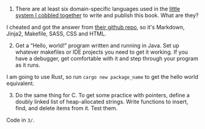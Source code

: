 1. There are at least six domain-specific languages used in the [little system I cobbled together](https://github.com/munificent/craftinginterpreters) to write and publish this book. What are they?

I cheated and got the answer from [their github repo](https://github.com/munificent/craftinginterpreters/blob/master/note/answers/chapter01_introduction/1.md), so it's Markdown, Jinja2, Makefile, SASS, CSS and HTML.

2. Get a “Hello, world!” program written and running in Java. Set up whatever makefiles or IDE projects you need to get it working. If you have a debugger, get comfortable with it and step through your program as it runs.

I am going to use Rust, so run `cargo new package_name` to get the hello world equivalent.

3. Do the same thing for C. To get some practice with pointers, define a doubly linked list of heap-allocated strings. Write functions to insert, find, and delete items from it. Test them.

Code in `3/`.
